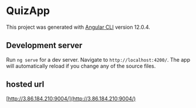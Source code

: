 # QuizApp

This project was generated with [Angular CLI](https://github.com/angular/angular-cli) version 12.0.4.

## Development server

Run `ng serve` for a dev server. Navigate to `http://localhost:4200/`. The app will automatically reload if you change any of the source files.

## hosted url

[http://3.86.184.210:9004/](http://3.86.184.210:9004/)
